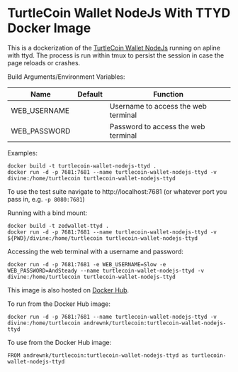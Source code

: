 # TurtleCoin Wallet NodeJs With TTYD Docker Image

This is a dockerization of the [TurtleCoin Wallet NodeJs](https://github.com/turtlecoin/turtlecoin-wallet-nodejs) running on apline with ttyd. The process is run within tmux to persist the session in case the page reloads or crashes.

Build Arguments/Environment Variables:

| Name | Default | Function |
| --- | --- | --- |
| WEB_USERNAME |  | Username to access the web terminal |
| WEB_PASSWORD |  | Password to access the web terminal |

Examples:
```
docker build -t turtlecoin-wallet-nodejs-ttyd .
docker run -d -p 7681:7681 --name turtlecoin-wallet-nodejs-ttyd -v divine:/home/turtlecoin turtlecoin-wallet-nodejs-ttyd
```

To use the test suite navigate to http://localhost:7681 (or whatever port you pass in, e.g. ```-p 8080:7681```)

Running with a bind mount:

```
docker build -t zedwallet-ttyd .
docker run -d -p 7681:7681 --name turtlecoin-wallet-nodejs-ttyd -v ${PWD}/divine:/home/turtlecoin turtlecoin-wallet-nodejs-ttyd
```

Accessing the web terminal with a username and password:
```
docker run -d -p 7681:7681 -e WEB_USERNAME=Slow -e WEB_PASSWORD=AndSteady --name turtlecoin-wallet-nodejs-ttyd -v divine:/home/turtlecoin turtlecoin-wallet-nodejs-ttyd
```

This image is also hosted on [Docker Hub](https://cloud.docker.com/u/andrewnk/repository/docker/andrewnk/turtlecoin). 

To run from the Docker Hub image:

```
docker run -d -p 7681:7681 --name turtlecoin-wallet-nodejs-ttyd -v divine:/home/turtlecoin andrewnk/turtlecoin:turtlecoin-wallet-nodejs-ttyd
```

To use from the Docker Hub image:

```
FROM andrewnk/turtlecoin:turtlecoin-wallet-nodejs-ttyd as turtlecoin-wallet-nodejs-ttyd
```

